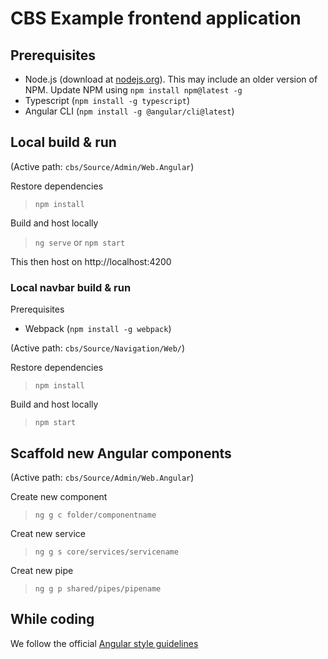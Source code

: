 
# CBS Example frontend application

## Prerequisites

- Node.js (download at [nodejs.org](https://nodejs.org/en/)). This may include an older version of NPM. Update NPM using `npm install npm@latest -g`
- Typescript (`npm install -g typescript`)
- Angular CLI (`npm install -g @angular/cli@latest`)

## Local build & run

(Active path: `cbs/Source/Admin/Web.Angular`)

Restore dependencies

> `npm install`

Build and host locally

> `ng serve` or `npm start`

This then host on http://localhost:4200


###  Local navbar build & run

Prerequisites

- Webpack (`npm install -g webpack`)

(Active path: `cbs/Source/Navigation/Web/`)

Restore dependencies

> `npm install`

Build and host locally

> `npm start`



## Scaffold new Angular components

(Active path: `cbs/Source/Admin/Web.Angular`)

Create new component

> `ng g c folder/componentname`

Creat new service

> `ng g s core/services/servicename`

Creat new pipe

> `ng g p shared/pipes/pipename`

## While coding

We follow the official [Angular style guidelines](https://angular.io/guide/styleguide)
